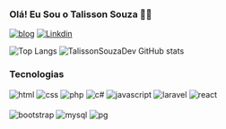 ### Olá! Eu Sou o Talisson Souza ✋🏻
[![blog](https://img.shields.io/badge/bio.link-000000%7D?style=for-the-badge&logo=biolink&logoColor=white)](https://talissonsouzadev.github.io/Portifolio/)
[![Linkdin](https://img.shields.io/badge/LinkedIn-0077B5?style=for-the-badge&logo=linkedin&logoColor=white)](https://linkedin.com/in/talisson-souza-81a069215/)

![Top Langs](https://github-readme-stats.vercel.app/api/top-langs/?username=TalissonSouzaDev&show_icons=true&theme=dracula&locale=pt-br)
![TalissonSouzaDev GitHub stats](https://github-readme-stats.vercel.app/api?username=TalissonSouzaDev&show_icons=true&theme=dracula&include_all_commits=true&count_private=true&locale=pt-br)




### Tecnologias

<div style="display:inline_block;">
<img src="https://img.shields.io/badge/HTML5-E34F26?style=for-the-badge&logo=html5&logoColor=white" alt="html" align="center"  />
<img src="https://img.shields.io/badge/CSS3-1572B6?style=for-the-badge&logo=css3&logoColor=white" alt="css" align="center"  />
<img src="https://img.shields.io/badge/PHP-777BB4?style=for-the-badge&logo=php&logoColor=white" alt="php" align="center"  />
<img src="https://img.shields.io/badge/.NET-5C2D91?style=for-the-badge&logo=.net&logoColor=white" alt="c#" align="center"  />
<img src="https://img.shields.io/badge/JavaScript-F7DF1E?style=for-the-badge&logo=javascript&logoColor=white" alt="javascript" align="center"  />
<img src="https://img.shields.io/badge/Laravel-FF2D20?style=for-the-badge&logo=laravel&logoColor=white" alt="laravel" align="center"  />
<img src="https://img.shields.io/badge/React-20232A?style=for-the-badge&logo=react&logoColor=61DAFB" alt="react" align="center"  />
    </br></br>
<img src="https://img.shields.io/badge/Bootstrap-563D7C?style=for-the-badge&logo=bootstrap&logoColor=white" alt="bootstrap" align="center"  />
  
<img src="https://img.shields.io/badge/MySQL-005C84?style=for-the-badge&logo=mysql&logoColor=white" alt="mysql" align="center"  />
<img src="https://img.shields.io/badge/PostgreSQL-316192?style=for-the-badge&logo=postgresql&logoColor=white" alt="pg" align="center"  />  
</div>
